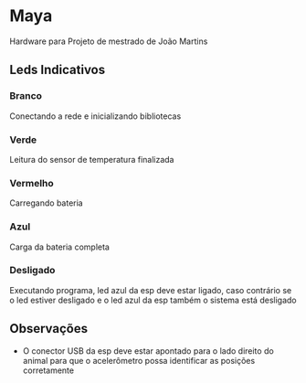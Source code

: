 # Maya
Hardware para Projeto de mestrado de João Martins

## Leds Indicativos  
### Branco   
Conectando a rede e inicializando bibliotecas  
### Verde  
Leitura do sensor de temperatura finalizada  
### Vermelho  
Carregando bateria  
### Azul  
Carga da bateria completa  
### Desligado  
Executando programa, led azul da esp deve estar ligado, caso contrário se o led estiver desligado e o led azul da esp também o sistema está desligado

## Observações  
* O conector USB da esp deve estar apontado para o lado direito do animal para que o acelerômetro possa identificar as posições corretamente
